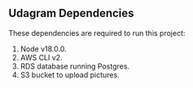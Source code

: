 ## Udagram Dependencies
These dependencies are required to run this project:
1. Node v18.0.0.
2. AWS CLI v2.
3. RDS database running Postgres.
4. S3 bucket to upload pictures.
